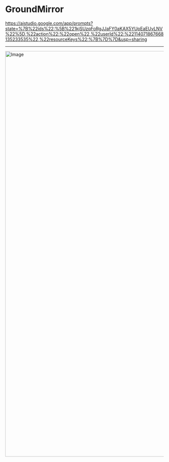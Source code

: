 # GroundMirror

https://aistudio.google.com/app/prompts?state=%7B%22ids%22:%5B%221kjSUzqFoRgJJaFY0aKAX5YUpEaEUvLNV%22%5D,%22action%22:%22open%22,%22userId%22:%22114071867668135233535%22,%22resourceKeys%22:%7B%7D%7D&usp=sharing

---

<img width="1760" height="1288" alt="Image" src="https://github.com/user-attachments/assets/c352fdd9-4c5c-4a27-bc31-81f662da4283" />